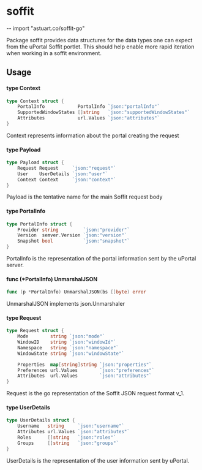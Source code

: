 # soffit
--
    import "astuart.co/soffit-go"

Package soffit provides data structures for the data types one can expect from
the uPortal Soffit portlet. This should help enable more rapid iteration when
working in a soffit environment.

## Usage

#### type Context

```go
type Context struct {
	PortalInfo            PortalInfo `json:"portalInfo"`
	SupportedWindowStates []string   `json:"supportedWindowStates"`
	Attributes            url.Values `json:"attributes"`
}
```

Context represents information about the portal creating the request

#### type Payload

```go
type Payload struct {
	Request Request     `json:"request"`
	User    UserDetails `json:"user"`
	Context Context     `json:"context"`
}
```

Payload is the tentative name for the main Soffit request body

#### type PortalInfo

```go
type PortalInfo struct {
	Provider string         `json:"provider"`
	Version  semver.Version `json:"version"`
	Snapshot bool           `json:"snapshot"`
}
```

PortalInfo is the representation of the portal information sent by the uPortal
server.

#### func (*PortalInfo) UnmarshalJSON

```go
func (p *PortalInfo) UnmarshalJSON(bs []byte) error
```
UnmarshalJSON implements json.Unmarshaler

#### type Request

```go
type Request struct {
	Mode        string `json:"mode"`
	WindowID    string `json:"windowId"`
	Namespace   string `json:"namespace"`
	WindowState string `json:"windowState"`

	Properties  map[string]string `json:"properties"`
	Preferences url.Values        `json:"preferences"`
	Attributes  url.Values        `json:"attributes"`
}
```

Request is the go representation of the Soffit JSON request format v_1.

#### type UserDetails

```go
type UserDetails struct {
	Username   string     `json:"username"`
	Attributes url.Values `json:"attributes"`
	Roles      []string   `json:"roles"`
	Groups     []string   `json:"groups"`
}
```

UserDetails is the representation of the user information sent by uPortal.
